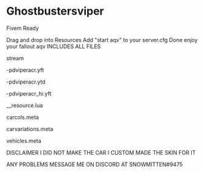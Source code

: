 # Ghostbustersviper
Fivem Ready

Drag and drop into Resources
Add "start aqv" to your server.cfg
Done enjoy your fallout aqv
INCLUDES ALL FILES

stream

-pdviperacr.yft

-pdviperacr.ytd

-pdviperacr_hi.yft

__resource.lua

carcols.meta

carvariations.meta

vehicles.meta

DISCLAIMER I DID NOT MAKE THE CAR I CUSTOM MADE THE SKIN FOR IT

ANY PROBLEMS MESSAGE ME ON DISCORD AT SNOWMITTEN#9475
